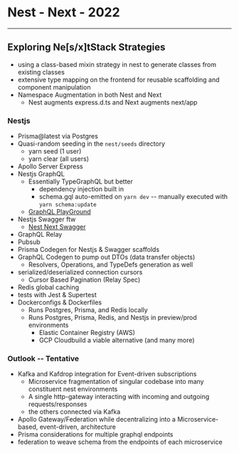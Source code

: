 # Nest - Next - 2022

---

## Exploring Ne[s/x]tStack Strategies 
- using a class-based mixin strategy in nest to generate classes from existing classes
- extensive type mapping on the frontend for reusable scaffolding and component manipulation
- Namespace Augmentation in both Nest and Next
  - Nest augments express.d.ts and Next augments next/app

### Nestjs
- Prisma@latest via Postgres
- Quasi-random seeding in the `nest/seeds` directory
  - yarn seed (1 user)
  - yarn clear (all users)
- Apollo Server Express
- Nestjs GraphQL 
  - Essentially TypeGraphQL but better
    - dependency injection built in
    - schema.gql auto-emitted on `yarn dev` -- manually executed with `yarn schema:update`
  - [GraphQL PlayGround](http://localhost:3000/graphql)
- Nestjs Swagger ftw 
  - [Nest Next Swagger](http://localhost:3000/api)
- GraphQL Relay
- Pubsub
- Prisma Codegen for Nestjs & Swagger scaffolds
- GraphQL Codegen to pump out DTOs (data transfer objects) 
    - Resolvers, Operations, and TypeDefs generation as well
- serialized/deserialized connection cursors
  - Cursor Based Pagination (Relay Spec)
- Redis global caching
- tests with Jest & Supertest
- Dockerconfigs & Dockerfiles
  - Runs Postgres, Prisma, and Redis locally
  - Runs Postgres, Prisma, Redis, and Nestjs in preview/prod environments
    - Elastic Container Registry (AWS)
    - GCP Cloudbuild a viable alternative (and many more)


### Outlook -- Tentative 
- Kafka and Kafdrop integration for Event-driven subscriptions
  - Microservice fragmentation of singular codebase into many constituent nest environments
  - A single http-gateway interacting with incoming and outgoing requests/responses
  - the others connected via Kafka
- Apollo Gateway/Federation while decentralizing into a Microservice-based, event-driven, architecture
- Prisma considerations for multiple graphql endpoints
- federation to weave schema from the endpoints of each microservice